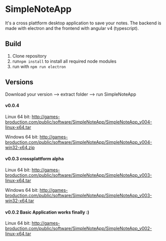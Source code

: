 # SimpleNoteApp

It's a cross plattform desktop application to save your notes.
The backend is made with electron and the frontend with angular v4 (typescript).

## Build
1. Clone repository
2. run```npm install``` to install all required node modules
3. run with ```npm run electron```

## Versions
Download your version --> extract folder --> run SimpleNoteApp
#### v0.0.4
Linux 64 bit: http://games-broduction.com/public/software/SimpleNoteApp/SimpleNoteApp_v004-linux-x64.tar

Windows 64 bit: http://games-broduction.com/public/software/SimpleNoteApp/SimpleNoteApp_v004-win32-x64.zip

#### v0.0.3 crossplattform alpha
Linux 64 bit: http://games-broduction.com/public/software/SimpleNoteApp/SimpleNoteApp_v003-linux-x64.tar

Windows 64 bit: http://games-broduction.com/public/software/SimpleNoteApp/SimpleNoteApp_v003-win32-x64.tar

#### v0.0.2 Basic Application works finally :)
Linux 64 bit: http://games-broduction.com/public/software/SimpleNoteApp/SimpleNoteApp_v002-linux-x64.tar
